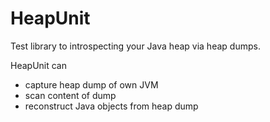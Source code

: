 HeapUnit
=========

Test library to introspecting your Java heap via heap dumps.

HeapUnit can

 - capture heap dump of own JVM
 - scan content of dump
 - reconstruct Java objects from heap dump

